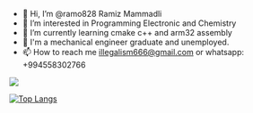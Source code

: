 - 👋 Hi, I’m @ramo828 Ramiz Mammadli
- 👀 I’m interested in Programming Electronic and Chemistry
- 🌱 I’m currently learning cmake c++ and arm32 assembly
- 💞️ I'm a mechanical engineer graduate and unemployed.
- 📫 How to reach me illegalism666@gmail.com or whatsapp: +994558302766

<!---
ramo828/ramo828 is a ✨ special ✨ repository because its `README.md` (this file) appears on your GitHub profile.
You can click the Preview link to take a look at your changes.
--->
<picture>
<source 
  srcset="https://github-readme-stats.vercel.app/api?username=ramo828&show_icons=true&theme=dark"
  media="(prefers-color-scheme: dark)"
/>
<source
  srcset="https://github-readme-stats.vercel.app/api?username=ramo828&show_icons=true"
  media="(prefers-color-scheme: light), (prefers-color-scheme: no-preference)"
/>
<img src="https://github-readme-stats.vercel.app/api?username=ramo828&show_icons=true" />
  
  

</picture>

[![Top Langs](https://github-readme-stats.vercel.app/api/top-langs/?username=ramo828&layout=compact)](https://github.com/ramo828/github-readme-stats)

